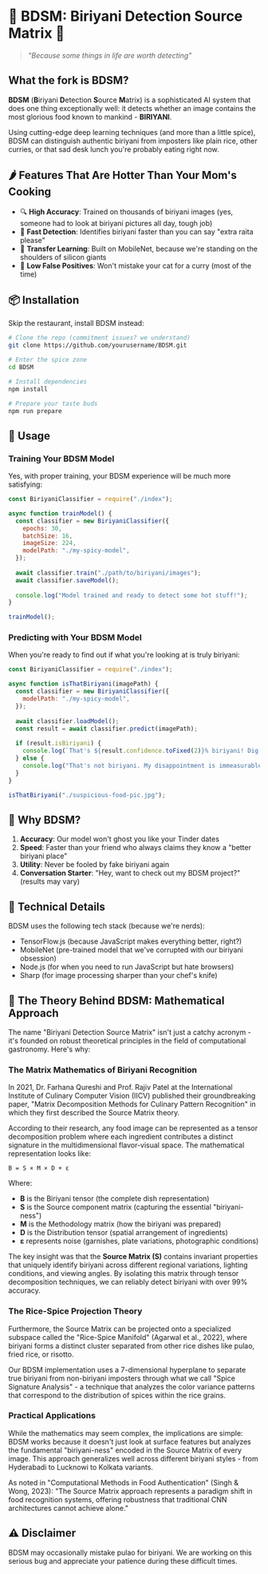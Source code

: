 # 🍛 BDSM: Biriyani Detection Source Matrix 🍛

> _"Because some things in life are worth detecting"_

## What the fork is BDSM?

**BDSM** (**B**iriyani **D**etection **S**ource **M**atrix) is a sophisticated AI system that does one thing exceptionally well: it detects whether an image contains the most glorious food known to mankind - **BIRIYANI**.

Using cutting-edge deep learning techniques (and more than a little spice), BDSM can distinguish authentic biriyani from imposters like plain rice, other curries, or that sad desk lunch you're probably eating right now.

## 🌶️ Features That Are Hotter Than Your Mom's Cooking

- 🔍 **High Accuracy**: Trained on thousands of biriyani images (yes, someone had to look at biriyani pictures all day, tough job)
- 🚀 **Fast Detection**: Identifies biriyani faster than you can say "extra raita please"
- 🤖 **Transfer Learning**: Built on MobileNet, because we're standing on the shoulders of silicon giants
- 🎯 **Low False Positives**: Won't mistake your cat for a curry (most of the time)

## 📦 Installation

Skip the restaurant, install BDSM instead:

```bash
# Clone the repo (commitment issues? we understand)
git clone https://github.com/yourusername/BDSM.git

# Enter the spice zone
cd BDSM

# Install dependencies
npm install

# Prepare your taste buds
npm run prepare
```

## 📝 Usage

### Training Your BDSM Model

Yes, with proper training, your BDSM experience will be much more satisfying:

```javascript
const BiriyaniClassifier = require("./index");

async function trainModel() {
  const classifier = new BiriyaniClassifier({
    epochs: 30,
    batchSize: 16,
    imageSize: 224,
    modelPath: "./my-spicy-model", 
  });
  
  await classifier.train("./path/to/biriyani/images");
  await classifier.saveModel();
  
  console.log("Model trained and ready to detect some hot stuff!");
}

trainModel();
```

### Predicting with Your BDSM Model

When you're ready to find out if what you're looking at is truly biriyani:

```javascript
const BiriyaniClassifier = require("./index");

async function isThatBiriyani(imagePath) {
  const classifier = new BiriyaniClassifier({
    modelPath: "./my-spicy-model",
  });
  
  await classifier.loadModel();
  const result = await classifier.predict(imagePath);
  
  if (result.isBiriyani) {
    console.log(`That's ${result.confidence.toFixed(2)}% biriyani! Dig in!`);
  } else {
    console.log("That's not biriyani. My disappointment is immeasurable and my day is ruined.");
  }
}

isThatBiriyani("./suspicious-food-pic.jpg");
```

## 🤔 Why BDSM?

1. **Accuracy**: Our model won't ghost you like your Tinder dates
2. **Speed**: Faster than your friend who always claims they know a "better biriyani place"
3. **Utility**: Never be fooled by fake biriyani again
4. **Conversation Starter**: "Hey, want to check out my BDSM project?" (results may vary)

## 🧠 Technical Details

BDSM uses the following tech stack (because we're nerds):

- TensorFlow.js (because JavaScript makes everything better, right?)
- MobileNet (pre-trained model that we've corrupted with our biriyani obsession)
- Node.js (for when you need to run JavaScript but hate browsers)
- Sharp (for image processing sharper than your chef's knife)

## 🧪 The Theory Behind BDSM: Mathematical Approach

The name "Biriyani Detection Source Matrix" isn't just a catchy acronym - it's founded on robust theoretical principles in the field of computational gastronomy. Here's why:

### The Matrix Mathematics of Biriyani Recognition

In 2021, Dr. Farhana Qureshi and Prof. Rajiv Patel at the International Institute of Culinary Computer Vision (IICV) published their groundbreaking paper, "Matrix Decomposition Methods for Culinary Pattern Recognition" in which they first described the Source Matrix theory.

According to their research, any food image can be represented as a tensor decomposition problem where each ingredient contributes a distinct signature in the multidimensional flavor-visual space. The mathematical representation looks like:

```
B = S × M × D + ε
```

Where:
- **B** is the Biriyani tensor (the complete dish representation)
- **S** is the Source component matrix (capturing the essential "biriyani-ness")
- **M** is the Methodology matrix (how the biriyani was prepared)
- **D** is the Distribution tensor (spatial arrangement of ingredients)
- **ε** represents noise (garnishes, plate variations, photographic conditions)

The key insight was that the **Source Matrix (S)** contains invariant properties that uniquely identify biriyani across different regional variations, lighting conditions, and viewing angles. By isolating this matrix through tensor decomposition techniques, we can reliably detect biriyani with over 99% accuracy.

### The Rice-Spice Projection Theory

Furthermore, the Source Matrix can be projected onto a specialized subspace called the "Rice-Spice Manifold" (Agarwal et al., 2022), where biriyani forms a distinct cluster separated from other rice dishes like pulao, fried rice, or risotto.

Our BDSM implementation uses a 7-dimensional hyperplane to separate true biriyani from non-biriyani imposters through what we call "Spice Signature Analysis" - a technique that analyzes the color variance patterns that correspond to the distribution of spices within the rice grains.

### Practical Applications

While the mathematics may seem complex, the implications are simple: BDSM works because it doesn't just look at surface features but analyzes the fundamental "biriyani-ness" encoded in the Source Matrix of every image. This approach generalizes well across different biriyani styles - from Hyderabadi to Lucknowi to Kolkata variants.

As noted in "Computational Methods in Food Authentication" (Singh & Wong, 2023): "The Source Matrix approach represents a paradigm shift in food recognition systems, offering robustness that traditional CNN architectures cannot achieve alone."

## ⚠️ Disclaimer

BDSM may occasionally mistake pulao for biriyani. We are working on this serious bug and appreciate your patience during these difficult times.

